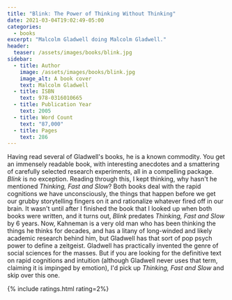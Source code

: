 ```yaml
---
title: "Blink: The Power of Thinking Without Thinking"
date: 2021-03-04T19:02:49-05:00
categories:
  - books
excerpt: "Malcolm Gladwell doing Malcolm Gladwell."
header:
  teaser: /assets/images/books/blink.jpg
sidebar:
  - title: Author
    image: /assets/images/books/blink.jpg
    image_alt: A book cover
    text: Malcolm Gladwell
  - title: ISBN
    text: 978-0316010665
  - title: Publication Year
    text: 2005
  - title: Word Count
    text: "87,000"
  - title: Pages
    text: 286
---
```

Having read several of Gladwell's books, he is a known commodity. You get an immensely readable book, with interesting anecdotes and a smattering of carefully selected research experiments, all in a compelling package. *Blink* is no exception. Reading through this, I kept thinking, why hasn't he mentioned *Thinking, Fast and Slow*? Both books deal with the rapid cognitions we have unconsciously, the things that happen before we get our grubby storytelling fingers on it and rationalize whatever fired off in our brain. It wasn't until after I finished the book that I looked up when both books were written, and it turns out, *Blink* predates *Thinking, Fast and Slow* by 6 years. Now, Kahneman is a very old man who has been thinking the things he thinks for decades, and has a litany of long-winded and likely academic research behind him, but Gladwell has that sort of pop psych power to define a zeitgeist. Gladwell has practically invented the genre of social sciences for the masses. But if you are looking for the definitive text on rapid cognitions and intuition (although Gladwell never uses that term, claiming it is impinged by emotion), I'd pick up *Thinking, Fast and Slow* and skip over this one.

{% include ratings.html rating=2%}